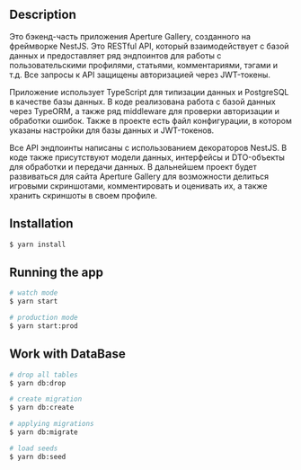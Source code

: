 ## Description

Это бэкенд-часть приложения Aperture Gallery, созданного на фреймворке NestJS. Это RESTful API, который взаимодействует с базой данных и предоставляет ряд эндпоинтов для работы с пользовательскими профилями, статьями, комментариями, тэгами и т.д. Все запросы к API защищены авторизацией через JWT-токены.

Приложение использует TypeScript для типизации данных и PostgreSQL в качестве базы данных. В коде реализована работа с базой данных через TypeORM, а также ряд middleware для проверки авторизации и обработки ошибок. Также в проекте есть файл конфигурации, в котором указаны настройки для базы данных и JWT-токенов.

Все API эндпоинты написаны с использованием декораторов NestJS. В коде также присутствуют модели данных, интерфейсы и DTO-объекты для обработки и передачи данных.
В дальнейшем проект будет развиваться для сайта Aperture Gallery для возможности делиться игровыми скриншотами, комментировать и оценивать их, а также хранить скриншоты в своем профиле.

## Installation

```bash
$ yarn install
```

## Running the app

```bash
# watch mode
$ yarn start

# production mode
$ yarn start:prod
```

## Work with DataBase 

```bash
# drop all tables 
$ yarn db:drop

# create migration
$ yarn db:create

# applying migrations
$ yarn db:migrate

# load seeds
$ yarn db:seed
```

